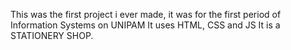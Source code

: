 
This was the first project i ever made, it was for the first period of Information Systems on UNIPAM
It uses HTML, CSS and JS
It is a STATIONERY SHOP.
